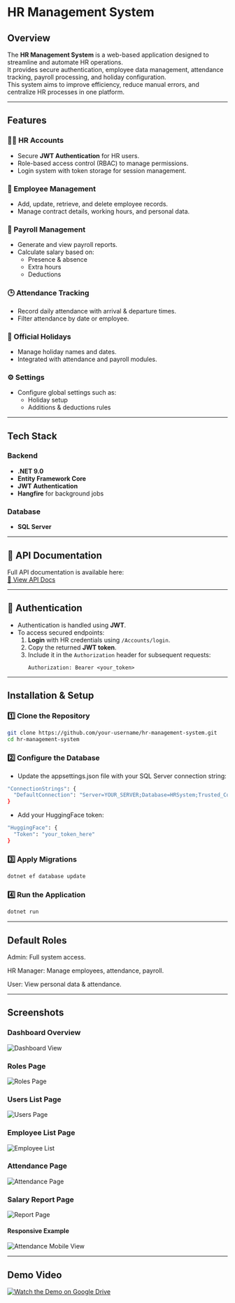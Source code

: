 # HR Management System

## Overview
The **HR Management System** is a web-based application designed to streamline and automate HR operations.  
It provides secure authentication, employee data management, attendance tracking, payroll processing, and holiday configuration.  
This system aims to improve efficiency, reduce manual errors, and centralize HR processes in one platform.

---

## Features

### 👩‍💼 HR Accounts
- Secure **JWT Authentication** for HR users.
- Role-based access control (RBAC) to manage permissions.
- Login system with token storage for session management.

### 👤 Employee Management
- Add, update, retrieve, and delete employee records.
- Manage contract details, working hours, and personal data.

### 🧾 Payroll Management
- Generate and view payroll reports.
- Calculate salary based on:
  - Presence & absence
  - Extra hours
  - Deductions

### 🕒 Attendance Tracking
- Record daily attendance with arrival & departure times.
- Filter attendance by date or employee.

### 📆 Official Holidays
- Manage holiday names and dates.
- Integrated with attendance and payroll modules.

### ⚙️ Settings
- Configure global settings such as:
  - Holiday setup
  - Additions & deductions rules

---

## Tech Stack

### Backend
- **.NET 9.0**
- **Entity Framework Core**
- **JWT Authentication**
- **Hangfire** for background jobs

### Database
- **SQL Server**

---

## 📄 API Documentation
Full API documentation is available here:  
[📄 View API Docs](https://documenter.getpostman.com/view/46232846/2sB34hG1JX)

---

## 🔑 Authentication
- Authentication is handled using **JWT**.
- To access secured endpoints:
  1. **Login** with HR credentials using `/Accounts/login`.
  2. Copy the returned **JWT token**.
  3. Include it in the `Authorization` header for subsequent requests:
     ```http
     Authorization: Bearer <your_token>
     ```

---

## Installation & Setup

### 1️⃣ Clone the Repository
```bash
git clone https://github.com/your-username/hr-management-system.git
cd hr-management-system
```

### 2️⃣ Configure the Database
* Update the appsettings.json file with your SQL Server connection string:
```bash
"ConnectionStrings": {
  "DefaultConnection": "Server=YOUR_SERVER;Database=HRSystem;Trusted_Connection=True;TrustServerCertificate=True;"
}
```
* Add your HuggingFace token:
```bash
"HuggingFace": {
  "Token": "your_token_here"
}
```

### 3️⃣ Apply Migrations
```bash
dotnet ef database update
```
### 4️⃣ Run the Application
```bash
dotnet run
```


---

## Default Roles


Admin: Full system access.

HR Manager: Manage employees, attendance, payroll.

User: View personal data & attendance.

---

## Screenshots
### Dashboard Overview
![Dashboard View](https://drive.google.com/uc?export=view&id=1sQxWK_FC2zIt-kKbMmmCWO6DwnIeF4_o)

### Roles Page
![Roles Page](https://drive.google.com/uc?export=view&id=1cIn_CBIA7TO_rEMCiAlYWGJUrk94_uIc)

### Users List Page
![Users Page](https://drive.google.com/uc?export=view&id=1orB2bUqJk43VB-FUE59rwetjd-3Gmyia)

### Employee List Page
![Employee List](https://drive.google.com/uc?export=view&id=1I14UlOaRx8HtDQtes2qqtuyoMAY3vt1_)

### Attendance Page
![Attendance Page](https://drive.google.com/uc?export=view&id=1jq7fgArijh6CvBX069QNHdn59HyST2xD)

### Salary Report Page
![Report Page](https://drive.google.com/uc?export=view&id=1XSXpwRVkCaO04bMnhJgYMCcsCvfIFDK8)

#### Responsive Example
![Attendance Mobile View](https://drive.google.com/uc?export=view&id=17cRZobedaaB77Nujsv7dKJW5aNVFJgJd)

---

## Demo Video
[![Watch the Demo on Google Drive](https://drive.google.com/uc?export=view&id=10Cex7cojWBHroqAqBI6aQsmj_wix7N5g)](https://drive.google.com/file/d/1r6yEJc8OT0E99t41vRVz_yyeUyZ7leab/view)
